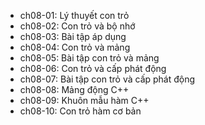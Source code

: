 - ch08-01: Lý thuyết con trỏ
- ch08-02: Con trỏ và bộ nhớ
- ch08-03: Bài tập áp dụng
- ch08-04: Con trỏ và mảng
- ch08-05: Bài tập con trỏ và mảng
- ch08-06: Con trỏ và cấp phát động
- ch08-07: Bài tập con trỏ và cấp phát động
- ch08-08: Mảng động C++
- ch08-09: Khuôn mẫu hàm C++
- ch08-10: Con trỏ hàm cơ bản